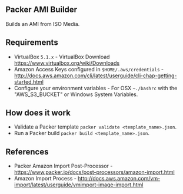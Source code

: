 ## Packer AMI Builder

Builds an AMI from ISO Media.

## Requirements

* VirtualBox `5.1.x` - VirtualBox Download https://www.virtualbox.org/wiki/Downloads
* Amazon Access Keys configured in `$HOME/.aws/credentials` - http://docs.aws.amazon.com/cli/latest/userguide/cli-chap-getting-started.html
* Configure your environment variables - For OSX `~./bashrc` with the "AWS_S3_BUCKET" or Windows System Variables.

## How does it work

* Validate a Packer template `packer validate <template_name>.json`.
* Run a Packer build `packer build <template_name>.json`.

## References

* Packer Amazon Import Post-Processor - https://www.packer.io/docs/post-processors/amazon-import.html
* Amazon Import Process - http://docs.aws.amazon.com/vm-import/latest/userguide/vmimport-image-import.html
